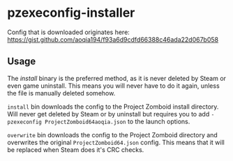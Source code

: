 # pzexeconfig-installer
Config that is downloaded originates here: https://gist.github.com/aoqia194/f93a6d9cdfd66388c46ada22d067b058

## Usage
The *install* binary is the preferred method, as it is never deleted by Steam or even game uninstall. This means you will never have to do it again, unless the file is manually deleted somehow.

`install` bin downloads the config to the Project Zomboid install directory. Will never get deleted by Steam or by uninstall but requires you to add `-pzexeconfig ProjectZomboid64aoqia.json` to the launch options.

`overwrite` bin downloads the config to the Project Zomboid directory and overwrites the original `ProjectZomboid64.json` config. This means that it will be replaced when Steam does it's CRC checks.
